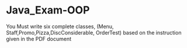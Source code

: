 # Java_Exam-OOP
You Must write six complete classes, (Menu, Staff,Promo,Pizza,DiscConsiderable, OrderTest) based on the instruction given in the PDF document
